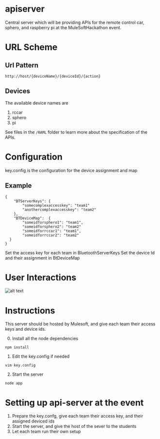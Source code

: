 apiserver
=========

Central server which will be providing APIs for the remote control car, sphero,
and raspberry pi at the MuleSoftHackathon event.

URL Scheme
==========

Url Pattern
-----------
```
http://host/{deviceName}/{deviceId}/{action}
```

Devices
-------
The available device names are

1. rccar
2. sphero
3. pi

See files in the `/RAML` folder to learn more about the specification of the APIs.

Configuration
=============

key.config is the configuration for the device assignment and map

Example
------
```
{
	"BTServerKeys": {
		"somecomplexaccesskey": "team1"
		"anothercomplexaccesskey": "team2"
	},
	"BTDeviceMap":  {
	    "someidforsphero1": "team1",
	    "someidforsphero2": "team2"
	    "someidforrccar1": "team1",
	    "someidforrccar2": "team2"
  }
}
```
Set the access key for each team in BluetoothServerKeys
Set the device Id and their assignment in BtDeviceMap

User Interactions
=================

![alt text](http://i.imgur.com/CpXXlxq.png "Logo Title Text 1")

Instructions
============
This server should be hosted by Mulesoft, and give each team their access keys and device ids.

0. Install all the node dependencies
```
npm install
```
1. Edit the key.config if needed
```
vim key.config
```
2. Start the server
```
node app
```

Setting up api-server at the event
=========================
1. Prepare the key.confg, give each team their access key, and their assigned deviced ids
2. Start the server, and give the host of the sever to the students
3. Let each team run their own setup
